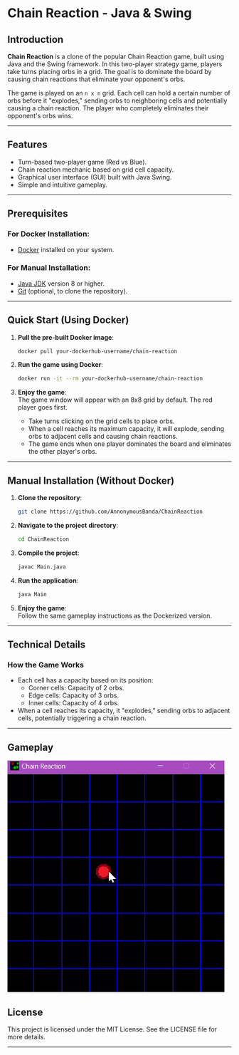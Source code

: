 # Chain Reaction - Java & Swing

## Introduction

**Chain Reaction** is a clone of the popular Chain Reaction game, built using Java and the Swing framework. In this two-player strategy game, players take turns placing orbs in a grid. The goal is to dominate the board by causing chain reactions that eliminate your opponent's orbs.

The game is played on an `n x n` grid. Each cell can hold a certain number of orbs before it "explodes," sending orbs to neighboring cells and potentially causing a chain reaction. The player who completely eliminates their opponent's orbs wins.

---

## Features

-   Turn-based two-player game (Red vs Blue).
-   Chain reaction mechanic based on grid cell capacity.
-   Graphical user interface (GUI) built with Java Swing.
-   Simple and intuitive gameplay.

---

## Prerequisites

### For Docker Installation:

-   [Docker](https://www.docker.com/) installed on your system.

### For Manual Installation:

-   [Java JDK](https://www.oracle.com/java/technologies/javase-jdk11-downloads.html) version 8 or higher.
-   [Git](https://git-scm.com/) (optional, to clone the repository).

---

## Quick Start (Using Docker)

1. **Pull the pre-built Docker image**:

    ```bash
    docker pull your-dockerhub-username/chain-reaction
    ```

2. **Run the game using Docker**:

    ```bash
    docker run -it --rm your-dockerhub-username/chain-reaction
    ```

3. **Enjoy the game**:  
   The game window will appear with an 8x8 grid by default. The red player goes first.

    - Take turns clicking on the grid cells to place orbs.
    - When a cell reaches its maximum capacity, it will explode, sending orbs to adjacent cells and causing chain reactions.
    - The game ends when one player dominates the board and eliminates the other player's orbs.

---

## Manual Installation (Without Docker)

1. **Clone the repository**:

    ```bash
    git clone https://github.com/AnnonymousBanda/ChainReaction
    ```

2. **Navigate to the project directory**:

    ```bash
    cd ChainReaction
    ```

3. **Compile the project**:

    ```bash
    javac Main.java
    ```

4. **Run the application**:

    ```bash
    java Main
    ```

5. **Enjoy the game**:  
   Follow the same gameplay instructions as the Dockerized version.

---

## Technical Details

### How the Game Works

-   Each cell has a capacity based on its position:
    -   Corner cells: Capacity of 2 orbs.
    -   Edge cells: Capacity of 3 orbs.
    -   Inner cells: Capacity of 4 orbs.
-   When a cell reaches its capacity, it "explodes," sending orbs to adjacent cells, potentially triggering a chain reaction.

---

## Gameplay

![Gameplay Screenshot](Images/gameplay.gif)

## License

This project is licensed under the MIT License. See the LICENSE file for more details.

---
